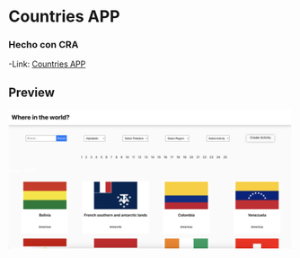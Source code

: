 # Countries APP
### Hecho con CRA
-Link:
[Countries APP ](https://countries-app-luiggy.vercel.app/)

## Preview
![](src/assets/preview.jpg)
